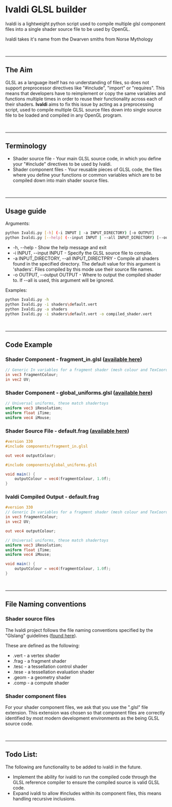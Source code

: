 # Ivaldi GLSL builder
Ivaldi is a lightweight python script used to compile multiple glsl component files into a single shader source file to be used by OpenGL.

Ivaldi takes it's name from the Dwarven smiths from Norse Mythology

<br>

---

## The Aim
GLSL as a language itself has no understanding of files, so does not support preprocessor directives like "#include", "import" or "requires". This means that developers have to reimplement or copy the same variables and functions multiple times in order to reuse their functionality across each of their shaders. **Ivaldi** aims to fix this issue by acting as a preprocessing script, used to compile multiple GLSL source files down into single source file to be loaded and compiled in any OpenGL program.

<br>

---

## Terminology
* Shader source file - Your main GLSL source code, in which you define your "#include" directives to be used by Ivaldi.
* Shader component files - Your reusable pieces of GLSL code, the files where you define your functions or common variables which are to be compiled down into main shader source files.

<br>

---

## Usage guide
Arguments:
```bash
python Ivaldi.py [-h] (-i INPUT | -a INPUT_DIRECTORY) [-o OUTPUT]
python Ivaldi.py [--help] (--input INPUT | --all INPUT_DIRECTORY) [--output OUTPUT]
```
* -h, --help - Show the help message and exit
* -i INPUT, --input INPUT - Specify the GLSL source file to compile.
* -a INPUT_DIRECTORY, --all INPUT_DIRECTPRY - Compile all shaders found in the specified directory. The default value for this argument is 'shaders'. Files compiled by this mode use their source file names.
* -o OUTPUT, --output OUTPUT - Where to output the compiled shader to. If --all is used, this argument will be ignored.

Examples:
```bash
python Ivaldi.py -h
python Ivaldi.py -i shaders\default.vert
python Ivaldi.py -a shaders
python Ivaldi.py -i shaders\default.vert -o compiled_shader.vert
```

<br>

---

## Code Example
### Shader Component - fragment_in.glsl ([available here](https://github.com/TReed1104/ivaldi-glsl-builder/blob/master/components/fragment_in.glsl))
```GLSL
// Generic In variables for a fragment shader (mesh colour and TexCoords)
in vec3 fragmentColour;
in vec2 UV;
```

### Shader Component - global_uniforms.glsl ([available here](https://github.com/TReed1104/ivaldi-glsl-builder/blob/master/components/global_uniforms.glsl))
```GLSL
// Universal uniforms, these match shadertoys
uniform vec3 iResolution;
uniform float iTime;
uniform vec4 iMouse;
```

### Shader Source File - default.frag ([available here](https://github.com/TReed1104/ivaldi-glsl-builder/blob/master/shaders/default.frag))
```GLSL
#version 330
#include components/fragment_in.glsl

out vec4 outputColour;

#include components/global_uniforms.glsl

void main() {
	outputColour = vec4(fragmentColour, 1.0f);
}
```

### Ivaldi Compiled Output - default.frag
```GLSL
#version 330
// Generic In variables for a fragment shader (mesh colour and TexCoords)
in vec3 fragmentColour;
in vec2 UV;

out vec4 outputColour;

// Universal uniforms, these match shadertoys
uniform vec3 iResolution;
uniform float iTime;
uniform vec4 iMouse;

void main() {
	outputColour = vec4(fragmentColour, 1.0f);
}
```

<br>

---

## File Naming conventions
### Shader source files
The Ivaldi project follows the file naming conventions specified by the "Glslang" guidelines ([found here](https://www.khronos.org/opengles/sdk/tools/Reference-Compiler/)).

These are defined as the following:
* .vert - a vertex shader
* .frag - a fragment shader
* .tesc - a tessellation control shader
* .tese - a tessellation evaluation shader
* .geom - a geometry shader
* .comp - a compute shader

### Shader component files
For your shader component files, we ask that you use the ".glsl" file extension. This extension was chosen so that component files are correctly identified by most modern development environments as the being GLSL source code.

<br>

---

## Todo List:
The following are functionality to be added to ivaldi in the future.
* Implement the ability for ivaldi to run the compiled code through the GLSL reference compiler to ensure the compiled source is valid GLSL code.
* Expand ivaldi to allow #includes within its component files, this means handling recursive inclusions.
